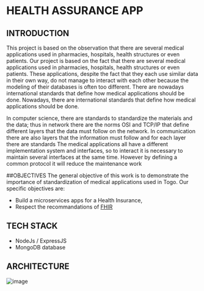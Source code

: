 # HEALTH ASSURANCE APP 

## INTRODUCTION
This project is based on the observation that there are several medical applications used in pharmacies, hospitals, health structures or even patients. Our project is based on the fact that there are several medical applications used in pharmacies, hospitals, health structures or even patients. These applications, despite the fact that they each use similar data in their own way, do not manage to interact with each other because the modeling of their databases is often too different. There are nowadays international standards that define how medical applications should be done. Nowadays, there are international standards that define how medical applications should be done.



In computer science, there are standards to standardize the materials and the data; thus in network there are the norms OSI and TCP/IP that define different layers that the data must follow on the network. In communication there are also layers that the information must follow and for each layer there are standards 
The medical applications all have a different implementation system and interfaces, so to interact it is necessary to maintain several interfaces at the same time. However by defining a common protocol it will reduce the maintenance work 

##OBJECTIVES
The general objective of this work is to demonstrate the importance of standardization of medical applications used in Togo.
 Our specific objectives are:
- Build a microservices apps for a Health Insurance,
- Respect the recommandations of [FHIR](https://build.fhir.org/http.html)



## TECH STACK
- NodeJs / ExpressJS
- MongoDB database


## ARCHITECTURE
![image](https://user-images.githubusercontent.com/47268786/197600972-79ff2e23-0461-4679-9c47-e79068be9cef.png)

